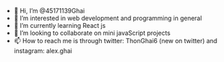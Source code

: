 - 👋 Hi, I’m @45171139Ghai
- 👀 I’m interested in web development and programming in general
- 🌱 I’m currently learning React js
- 💞️ I’m looking to collaborate on mini javaScript projects
- 📫 How to reach me is through twitter: ThonGhai6 (new on twitter) and instagram: alex.ghai

<!---
45171139Ghai/45171139Ghai is a ✨ special ✨ repository because its `README.md` (this file) appears on your GitHub profile.
You can click the Preview link to take a look at your changes.
--->
